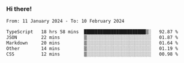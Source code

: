 ### Hi there!

<!--START_SECTION:waka-->

```txt
From: 11 January 2024 - To: 10 February 2024

TypeScript   18 hrs 58 mins  ███████████████████████▒░   92.87 %
JSON         22 mins         ▒░░░░░░░░░░░░░░░░░░░░░░░░   01.87 %
Markdown     20 mins         ▒░░░░░░░░░░░░░░░░░░░░░░░░   01.64 %
Other        14 mins         ▒░░░░░░░░░░░░░░░░░░░░░░░░   01.19 %
CSS          12 mins         ▒░░░░░░░░░░░░░░░░░░░░░░░░   00.98 %
```

<!--END_SECTION:waka-->
